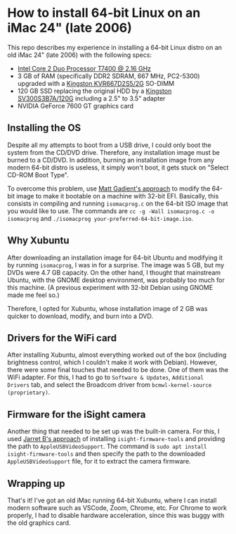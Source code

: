 # How to install 64-bit Linux on an iMac 24" (late 2006)

This repo describes my experience in installing a 64-bit Linux distro on an old iMac 24" (late 2006) with the following specs:
* [Intel Core 2 Duo Processor T7400 @ 2.16 GHz](https://www.intel.com/content/www/us/en/products/sku/27256/intel-core2-duo-processor-t7400-4m-cache-2-16-ghz-667-mhz-fsb/specifications.html)
* 3 GB of RAM (specifically DDR2 SDRAM, 667 MHz, PC2-5300) upgraded with a [Kingston KVR667D2S5/2G](https://www.kingston.com/en/memory/search/discontinuedmodels?partid=KVR667D2S5%2F2G) SO-DIMM
* 120 GB SSD replacing the original HDD by a [Kingston SV300S3B7A/120G](https://www.kingston.com/en/memory/search/discontinuedmodels?partid=SV300S3B7A%2F120G) including a 2.5" to 3.5" adapter
* NVIDIA GeForce 7600 GT graphics card

## Installing the OS

Despite all my attempts to boot from a USB drive, I could only boot the system from the CD/DVD drive. Therefore, any installation image must be burned to a CD/DVD. In addition, burning an installation image from any modern 64-bit distro is useless, it simply won't boot, it gets stuck on "Select CD-ROM Boot Type".

To overcome this problem, use [Matt Gadient's approach](https://mattgadient.com/linux-dvd-images-and-how-to-for-32-bit-efi-macs-late-2006-models/) to modify the 64-bit image to make it bootable on a machine with 32-bit EFI. Basically, this consists in compiling and running `isomacprog.c` on the 64-bit ISO image that you would like to use. The commands are `cc -g -Wall isomacprog.c -o isomacprog` and `./isomacprog your-preferred-64-bit-image.iso`.

## Why Xubuntu

After downloading an installation image for 64-bit Ubuntu and modifying it by running `isomacprog`, I was in for a surprise. The image was 5 GB, but my DVDs were 4.7 GB capacity. On the other hand, I thought that mainstream Ubuntu, with the GNOME desktop environment, was probably too much for this machine. (A previous experiment with 32-bit Debian using GNOME made me feel so.)

Therefore, I opted for Xubuntu, whose installation image of 2 GB was quicker to download, modify, and burn into a DVD.

## Drivers for the WiFi card

After installing Xubuntu, almost everything worked out of the box (including brightness control, which I couldn't make it work with Debian). However, there were some final touches that needed to be done. One of them was the WiFi adapter. For this, I had to go to `Software & Updates`, `Additional Drivers` tab, and select the Broadcom driver from `bcmwl-kernel-source (proprietary)`.

## Firmware for the iSight camera

Another thing that needed to be set up was the built-in camera. For this, I used [Jarret B's approach](https://www.linux.org/threads/installing-linux-on-an-imac.26009/) of installing `isight-firmware-tools` and providing the path to `AppleUSBVideoSupport`. The command is `sudo apt install isight-firmware-tools` and then specify the path to the downloaded `AppleUSBVideoSupport` file, for it to extract the camera firmware.

## Wrapping up

That's it! I've got an old iMac running 64-bit Xubuntu, where I can install modern software such as VSCode, Zoom, Chrome, etc. For Chrome to work properly, I had to disable hardware acceleration, since this was buggy with the old graphics card.
